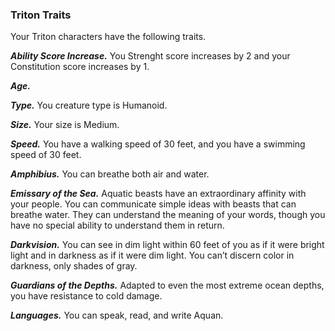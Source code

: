 
### Triton Traits
Your Triton characters have the following traits.

***Ability Score Increase.***
You Strenght score increases by 2 and your Constitution score increases by 1.

***Age.***


***Type.***
You creature type is Humanoid.

***Size.***
Your size is Medium.

***Speed.***
You have a walking speed of 30 feet, and you have a swimming speed of 30 feet.

***Amphibius.***
You can breathe both air and water.

***Emissary of the Sea.***
Aquatic beasts have an extraordinary affinity with your people. You can communicate simple ideas with beasts that can breathe water. They can understand the meaning of your words, though you have no special ability to understand them in return.

***Darkvision.***
You can see in dim light within 60 feet of you as if it were bright light and in darkness as if it were dim light. You can’t discern color in darkness, only shades of gray.

***Guardians of the Depths.***
Adapted to even the most extreme ocean depths, you have resistance to cold damage.

***Languages.***
You can speak, read, and write Aquan.

